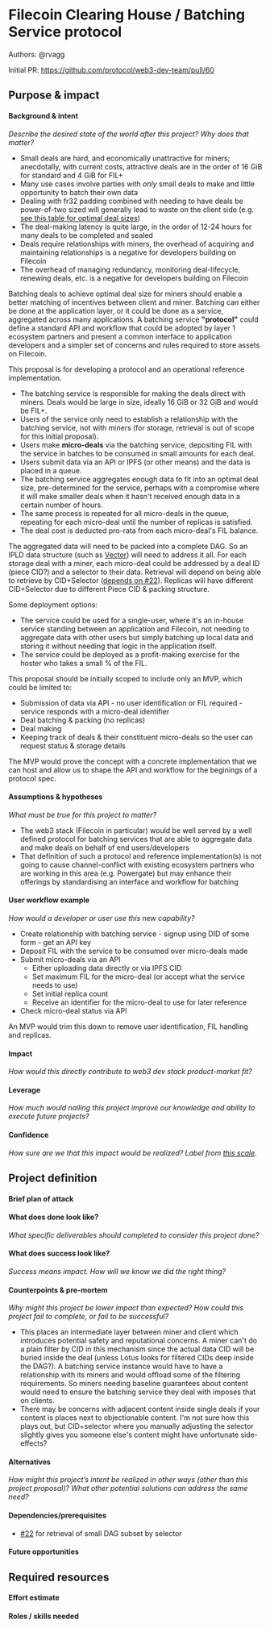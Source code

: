 # Filecoin Clearing House / Batching Service protocol

Authors: @rvagg

Initial PR: https://github.com/protocol/web3-dev-team/pull/60

## Purpose &amp; impact 

#### Background &amp; intent

_Describe the desired state of the world after this project? Why does that matter?_

* Small deals are hard, and economically unattractive for miners; anecdotally, with current costs, attractive deals are in the order of 16 GiB for standard and 4 GiB for FIL+
* Many use cases involve parties with _only_ small deals to make and little opportunity to batch their own data
* Dealing with fr32 padding combined with needing to have deals be power-of-two sized will generally lead to waste on the client side (e.g. [see this table for optimal deal sizes](https://github.com/filecoin-project/filecoin-docs/issues/705#issuecomment-787618483))
* The deal-making latency is quite large, in the order of 12-24 hours for many deals to be completed and sealed
* Deals require relationships with miners, the overhead of acquiring and maintaining relationships is a negative for developers building on Filecoin
* The overhead of managing redundancy, monitoring deal-lifecycle, renewing deals, etc. is a negative for developers building on Filecoin

Batching deals to achieve optimal deal size for miners should enable a better matching of incentives between client and miner. Batching can either be done at the application layer, or it could be done as a service, aggregated across many applications. A batching service **"protocol"** could define a standard API and workflow that could be adopted by layer 1 ecosystem partners and present a common interface to application developers and a simpler set of concerns and rules required to store assets on Filecoin.

This proposal is for developing a protocol and an operational reference implementation.

* The batching service is responsible for making the deals direct with miners. Deals would be large in size, ideally 16 GiB or 32 GiB and would be FIL+.
* Users of the service only need to establish a relationship with the batching service, not with miners (for storage, retrieval is out of scope for this initial proposal).
* Users make **micro-deals** via the batching service, depositing FIL with the service in batches to be consumed in small amounts for each deal.
* Users submit data via an API or IPFS (or other means) and the data is placed in a queue.
* The batching service aggregates enough data to fit into an optimal deal size, pre-determined for the service, perhaps with a compromise where it will make smaller deals when it hasn't received enough data in a certain number of hours.
* The same process is repeated for all micro-deals in the queue, repeating for each micro-deal until the number of replicas is satisfied.
* The deal cost is deducted pro-rata from each micro-deal's FIL balance.

The aggregated data will need to be packed into a complete DAG. So an IPLD data structure (such as [Vector](https://specs.ipld.io/data-structures/vector.html)) will need to address it all. For each storage deal with a miner, each micro-deal could be addressed by a deal ID (piece CID?) and a selector to their data. Retrieval will depend on being able to retrieve by CID+Selector ([depends on #22](https://github.com/protocol/web3-dev-team/pull/22)). Replicas will have different CID+Selector due to different Piece CID & packing structure.

Some deployment options:

* The service could be used for a single-user, where it's an in-house service standing between an application and Filecoin, not needing to aggregate data with other users but simply batching up local data and storing it without needing that logic in the application itself.
* The service could be deployed as a profit-making exercise for the hoster who takes a small % of the FIL.

This proposal should be initially scoped to include only an MVP, which could be limited to:

* Submission of data via API - no user identification or FIL required - service responds with a micro-deal identifier
* Deal batching & packing (no replicas)
* Deal making
* Keeping track of deals & their constituent micro-deals so the user can request status & storage details

The MVP would prove the concept with a concrete implementation that we can host and allow us to shape the API and workflow for the beginings of a protocol spec.

#### Assumptions &amp; hypotheses

_What must be true for this project to matter?_

* The web3 stack (Filecoin in particular) would be well served by a well defined protocol for batching services that are able to aggregate data and make deals on behalf of end users/developers
* That definition of such a protocol and reference implementation(s) is not going to cause channel-conflict with existing ecosystem partners who are working in this area (e.g. Powergate) but may enhance their offerings by standardising an interface and workflow for batching

#### User workflow example

_How would a developer or user use this new capability?_

* Create relationship with batching service - signup using DID of some form - get an API key
* Deposit FIL with the service to be consumed over micro-deals made
* Submit micro-deals via an API
  * Either uploading data directly or via IPFS CID
  * Set maximum FIL for the micro-deal (or accept what the service needs to use)
  * Set initial replica count
  * Receive an identifier for the micro-deal to use for later reference
* Check micro-deal status via API

An MVP would trim this down to remove user identification, FIL handling and replicas.

#### Impact

_How would this directly contribute to web3 dev stack product-market fit?_

#### Leverage

_How much would nailing this project improve our knowledge and ability to execute future projects?_

#### Confidence

_How sure are we that this impact would be realized? Label from [this scale](https://medium.com/@nimay/inside-product-introduction-to-feature-priority-using-ice-impact-confidence-ease-and-gist-5180434e5b15)_.

## Project definition

#### Brief plan of attack

<!--Briefly describe the milestones/steps/work needed for this project-->

#### What does done look like?

_What specific deliverables should completed to consider this project done?_

####  What does success look like?

_Success means impact. How will we know we did the right thing?_

#### Counterpoints &amp; pre-mortem

_Why might this project be lower impact than expected? How could this project fail to complete, or fail to be successful?_

* This places an intermediate layer between miner and client which introduces potential safety and reputational concerns. A miner can't do a plain filter by CID in this mechanism since the actual data CID will be buried inside the deal (unless Lotus looks for filtered CIDs deep inside the DAG?). A batching service instance would have to have a relationship with its miners and would offload some of the filtering requirements. So miners needing baseline guarantees about content would need to ensure the batching service they deal with imposes that on clients.
* There may be concerns with adjacent content inside single deals if your content is places next to objectionable content. I'm not sure how this plays out, but CID+selector where you manually adjusting the selector slightly gives you someone else's content might have unfortunate side-effects?

#### Alternatives

_How might this project’s intent be realized in other ways (other than this project proposal)? What other potential solutions can address the same need?_

#### Dependencies/prerequisites

* [#22](https://github.com/protocol/web3-dev-team/pull/22) for retrieval of small DAG subset by selector

#### Future opportunities

## Required resources

#### Effort estimate

<!--T-shirt size rating of the size of the project. If the project might require external collaborators/teams, please note in the roles/skills section below). 
For a team of 3-5 people with the appropriate skills:
- Small, 1-2 weeks
- Medium, 3-5 weeks
- Large, 6-10 weeks
- XLarge, >10 weeks
Describe any choices and uncertainty in this scope estimate. (E.g. Uncertainty in the scope until design work is complete, low uncertainty in execution thereafter.)
-->

#### Roles / skills needed

<!--Describe the knowledge/skill-sets and team that are needed for this project (e.g. PM, docs, protocol or library expertise, design expertise, etc.). If this project could be externalized to the community or a team outside PL's direct employment, please note that here.-->
